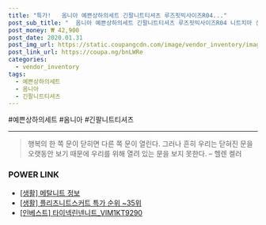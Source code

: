 ```yaml
--- 
title: "특가!   옴니아 예쁜상하의세트 긴팔니트티셔츠 루즈핏빅사이즈R04..." 
post_sub_title: "  옴니아 예쁜상하의세트 긴팔니트티셔츠 루즈핏빅사이즈R04 니트치마 신상니트투피스 여성투피스세트" 
post_money: ₩ 42,900 
post_date: 2020.01.31 
post_img_url: https://static.coupangcdn.com/image/vendor_inventory/images/2019/03/27/14/2/a071b79c-81a4-4d63-99f2-54280e3ea217.jpg 
post_link_url: https://coupa.ng/bnLWRe 
categories: 
  - vendor_inventory 
tags: 
  - 예쁜상하의세트 
  - 옴니아 
  - 긴팔니트티셔츠 
--- 
```

  #예쁜상하의세트 #옴니아 #긴팔니트티셔츠 
<hr> 

> 행복의 한 쪽 문이 닫히면 다른 쪽 문이 열린다. 그러나 흔히 우리는 닫혀진 문을 오랫동안 보기 때문에 우리를 위해 열려 있는 문을 보지 못한다. – 헬렌 켈러 


### POWER LINK

* <a href="https://blog.naver.com/sakai111/221768480904" target="_blank"> [생활] 메탈니트 정보 </a>
* <a href="https://blog.naver.com/sakai111/221785383770" target="_blank"> [생활] 플리츠니트스커트 특가 순위 ~35위</a>
* <a href="https://blog.naver.com/fasyy4321/221780700731" target="_blank">[인베스트] 타이넥린넨니트_VIM1KT9290</a>
